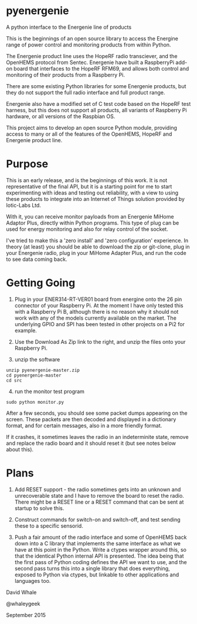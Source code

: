 # pyenergenie
A python interface to the Energenie line of products


This is the beginnings of an open source library to access the Energine range of
power control and monitoring products from within Python.

The Energenie product line uses the HopeRF radio transciever, and the OpenHEMS 
protocol from Sentec. Energenie have built a RaspberryPi add-on board that 
interfaces to the HopeRF RFM69, and allows both control and monitoring of their 
products from a Raspberry Pi.

There are some existing Python libraries for some Energenie products, but they
do not support the full radio interface and full product range.

Energenie also have a modified set of C test code based on the HopeRF test harness,
but this does not support all products, all variants of Raspberry Pi hardware,
or all versions of the Raspbian OS.

This project aims to develop an open source Python module, providing 
access to many or all of the features of the OpenHEMS, HopeRF and Energenie 
product line.


Purpose
====

This is an early release, and is the beginnings of this work.
It is not representative of the final API, but it is a starting point for me to
start experimenting with ideas and testing out reliability, with a view to using
these products to integrate into an Internet of Things solution provided by
Iotic-Labs Ltd.

With it, you can receive monitor payloads from an Energenie MiHome Adaptor Plus,
directly within Python programs. This type of plug can be used for energy monitoring
and also for relay control of the socket.

I've tried to make this a 'zero install' and 'zero configuration' experience.
In theory (at least) you should be able to download the zip or git-clone,
plug in your Energenie radio, plug in your MiHome Adapter Plus, and run the code
to see data coming back.


Getting Going
====

1. Plug in your ENER314-RT-VER01 board from energine onto the 26 pin connector of
your Raspberry Pi. At the moment I have only tested this with a Raspberry Pi B,
although there is no reason why it should not work with any of the models currently
available on the market. The underlying GPIO and SPI has been tested in other
projects on a Pi2 for example.

2. Use the Download As Zip link to the right, and unzip the files onto your
Raspberry Pi. 

3. unzip the software

```
unzip pyenergenie-master.zip
cd pyenergenie-master
cd src
```

4. run the monitor test program

```
sudo python monitor.py
```

After a few seconds, you should see some packet dumps appearing on the screen.
These packets are then decoded and displayed in a dictionary format,
and for certain messages, also in a more friendly format.

If it crashes, it sometimes leaves the radio in an indeterminite state, remove
and replace the radio board and it should reset it (but see notes below about this).


Plans
====

1. Add RESET support - the radio sometimes gets into an unknown and unrecoverable
state and I have to remove the board to reset the radio. There might be a RESET
line or a RESET command that can be sent at startup to solve this.

2. Construct commands for switch-on and switch-off, and test sending these to a
specific sensorid.

3. Push a fair amount of the radio interface and some of OpenHEMS back down into
a C library that implements the same interface as what we have at this point in the
Python. Write a ctypes wrapper around this, so that the identical Python internal
API is presented. The idea being that the first pass of Python coding defines the
API we want to use, and the second pass turns this into a single library that
does everything, exposed to Python via ctypes, but linkable to other applications
and languages too.


David Whale

@whaleygeek

September 2015
